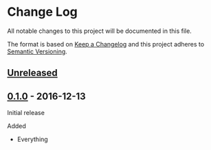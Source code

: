 # Change Log

All notable changes to this project will be documented in this file.

The format is based on [Keep a Changelog](http://keepachangelog.com/)
and this project adheres to [Semantic Versioning](http://semver.org/).

## [Unreleased]

[Unreleased]: https://github.com/atomist-contrib/atomist-tutorials/compare/0.1.0...HEAD

## [0.1.0] - 2016-12-13

[0.1.0]: https://github.com/atomist-contrib/atomist-tutorials/tree/0.1.0

Initial release

Added

-   Everything
